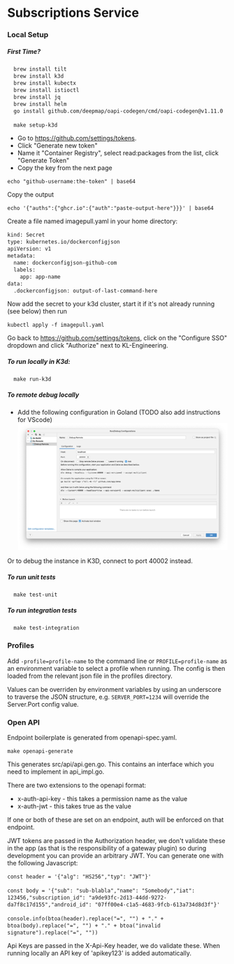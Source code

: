 # Subscriptions Service

### Local Setup

##### First Time?

```
  brew install tilt
  brew install k3d
  brew install kubectx 
  brew install istioctl
  brew install jq
  brew install helm
  go install github.com/deepmap/oapi-codegen/cmd/oapi-codegen@v1.11.0
  
  make setup-k3d
```

 - Go to https://github.com/settings/tokens.
 - Click "Generate new token"
 - Name it "Container Registry", select read:packages from the list, click "Generate Token"
 - Copy the key from the next page

```
echo "github-username:the-token" | base64
```

Copy the output

```
echo '{"auths":{"ghcr.io":{"auth":"paste-output-here"}}}' | base64
```

Create a file named imagepull.yaml in your home directory:

```
kind: Secret
type: kubernetes.io/dockerconfigjson
apiVersion: v1
metadata:
  name: dockerconfigjson-github-com
  labels:
    app: app-name
data:
  .dockerconfigjson: output-of-last-command-here
```

Now add the secret to your k3d cluster, start it if it's not already running (see below) then run

```
kubectl apply -f imagepull.yaml
```

Go back to https://github.com/settings/tokens, click on the "Configure SSO" dropdown and click "Authorize" next to KL-Engineering.

##### To run locally in K3d:

```
  make run-k3d
```

##### To remote debug locally 

- Add the following configuration in Goland (TODO also add instructions for VScode)
![img.png](readme-images/img.png)

Or to debug the instance in K3D, connect to port 40002 instead.

##### To run unit tests

```
  make test-unit
```

##### To run integration tests

```
  make test-integration
```

### Profiles

Add `-profile=profile-name` to the command line or `PROFILE=profile-name` as an environment variable to select a profile when running.  The config is then loaded from the relevant json file in the profiles directory.

Values can be overriden by environment variables by using an underscore to traverse the JSON structure, e.g. `SERVER_PORT=1234` will override the Server.Port config value.

### Open API

Endpoint boilerplate is generated from openapi-spec.yaml.

```
make openapi-generate
```

This generates src/api/api.gen.go.  This contains an interface which you need to implement in api_impl.go.

There are two extensions to the openapi format:
 - x-auth-api-key - this takes a permission name as the value
 - x-auth-jwt - this takes true as the value

If one or both of these are set on an endpoint, auth will be enforced on that endpoint.

JWT tokens are passed in the Authorization header, we don't validate these in the app (as that is the responsibility of a gateway plugin) 
so during development you can provide an arbitrary JWT.  You can generate one with the following Javascript:

```
const header = '{"alg": "HS256","typ": "JWT"}'

const body = '{"sub": "sub-blabla","name": "Somebody","iat": 123456,"subscription_id": "a9de93fc-2d13-44dd-9272-da7f8c17d155","android_id": "07ff00e4-c1a5-4683-9fcb-613a734d8d3f"}'

console.info(btoa(header).replace("=", "") + "." + btoa(body).replace("=", "") + "." + btoa("invalid signature").replace("=", ""))
```

Api Keys are passed in the X-Api-Key header, we do validate these.  When running locally an API key of 'apikey123' is added automatically.
